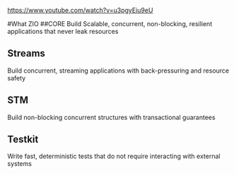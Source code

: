 https://www.youtube.com/watch?v=u3pgyEiu9eU

#What ZIO
##CORE
Build Scalable, concurrent, non-blocking, resilient applications that never leak resources

## Streams
Build concurrent, streaming applications with back-pressuring and resource safety

## STM
Build non-blocking concurrent structures with transactional guarantees

## Testkit
Write fast, deterministic tests that do not require interacting with external systems
